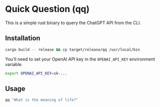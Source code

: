 # Quick Question (qq)

This is a simple rust binary to query the ChatGPT API from the CLI.

## Installation

```bash
cargo build -- release && cp target/release/qq /usr/local/bin
```

You'll need to set your OpenAI API key in the `OPENAI_API_KEY` environment variable.

```bash
export OPENAI_API_KEY=sk-...
```

## Usage

```bash
qq "What is the meaning of life?"
```

